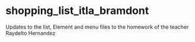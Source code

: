# shopping_list_itla_bramdont
Updates to the list, Element and menu files to the homework of the teacher Raydelto Hernandez
